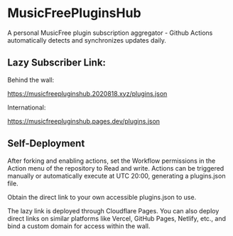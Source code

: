 # MusicFreePluginsHub

A personal MusicFree plugin subscription aggregator - Github Actions automatically detects and synchronizes updates daily.

## Lazy Subscriber Link:

Behind the wall:

https://musicfreepluginshub.2020818.xyz/plugins.json

International:

https://musicfreepluginshub.pages.dev/plugins.json

## Self-Deployment

After forking and enabling actions, set the Workflow permissions in the Action menu of the repository to Read and write. Actions can be triggered manually or automatically execute at UTC 20:00, generating a plugins.json file.

Obtain the direct link to your own accessible plugins.json to use.

The lazy link is deployed through Cloudflare Pages. You can also deploy direct links on similar platforms like Vercel, GitHub Pages, Netlify, etc., and bind a custom domain for access within the wall.
